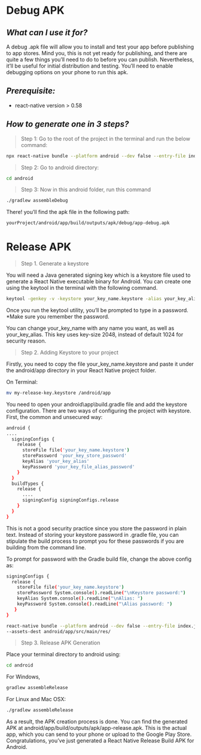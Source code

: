 # Debug APK
## _What can I use it for?_

A debug .apk file will allow you to install and test your app before publishing to app stores. Mind you, this is not yet ready for publishing, and there are quite a few things you’ll need to do to before you can publish. Nevertheless, it’ll be useful for initial distribution and testing.
You’ll need to enable debugging options on your phone to run this apk.

## _Prerequisite:_

- react-native version > 0.58

## _How to generate one in 3 steps?_
>Step 1: Go to the root of the project in the terminal and run the below command:

```sh
npx react-native bundle --platform android --dev false --entry-file index.js --bundle-output android/app/src/main/assets/index.android.bundle --assets-dest android/app/src/main/res
```

>Step 2: Go to android directory:

```sh
cd android
```

>Step 3: Now in this android folder, run this command

```sh
./gradlew assembleDebug
```

There! you’ll find the apk file in the following path:

```sh
yourProject/android/app/build/outputs/apk/debug/app-debug.apk
```


# Release APK

>Step 1. Generate a keystore

You will need a Java generated signing key which is a keystore file used to generate a React Native executable binary for Android. You can create one using the keytool in the terminal with the following command.

```sh
keytool -genkey -v -keystore your_key_name.keystore -alias your_key_alias -keyalg RSA -keysize 2048 -validity 10000
```

Once you run the keytool utility, you’ll be prompted to type in a password. *Make sure you remember the password.

You can change your_key_name with any name you want, as well as your_key_alias. This key uses key-size 2048, instead of default 1024 for security reason.

>Step 2. Adding Keystore to your project

Firstly, you need to copy the file your_key_name.keystore and paste it under the android/app directory in your React Native project folder.

On Terminal:

```sh
mv my-release-key.keystore /android/app
```

You need to open your android\app\build.gradle file and add the keystore configuration. There are two ways of configuring the project with keystore. First, the common and unsecured way:

```sh
android {
....
  signingConfigs {
    release {
      storeFile file('your_key_name.keystore')
      storePassword 'your_key_store_password'
      keyAlias 'your_key_alias'
      keyPassword 'your_key_file_alias_password'
    }
  }
  buildTypes {
    release {
      ....
      signingConfig signingConfigs.release
    }
  }
}
```

This is not a good security practice since you store the password in plain text. Instead of storing your keystore password in .gradle file, you can stipulate the build process to prompt you for these passwords if you are building from the command line.

To prompt for password with the Gradle build file, change the above config as:

```sh
signingConfigs {
  release {
    storeFile file('your_key_name.keystore')
    storePassword System.console().readLine("\nKeystore password:")
    keyAlias System.console().readLine("\nAlias: ")
    keyPassword System.console().readLine("\Alias password: ")
   }
}
```

```sh
react-native bundle --platform android --dev false --entry-file index.js --bundle-output android/app/src/main/assets/index.android.bundle 
--assets-dest android/app/src/main/res/
```

>Step 3. Release APK Generation

Place your terminal directory to android using:

```sh
cd android
```

For Windows,

```sh
gradlew assembleRelease
```

For Linux and Mac OSX:

```sh
./gradlew assembleRelease
```

As a result, the APK creation process is done. You can find the generated APK at android/app/build/outputs/apk/app-release.apk. This is the actual app, which you can send to your phone or upload to the Google Play Store. Congratulations, you’ve just generated a React Native Release Build APK for Android.
